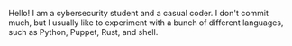 Hello! I am a cybersecurity student and a casual coder. I don't commit much, but I usually like to experiment with a bunch of different languages, such as Python, Puppet, Rust, and shell. 

